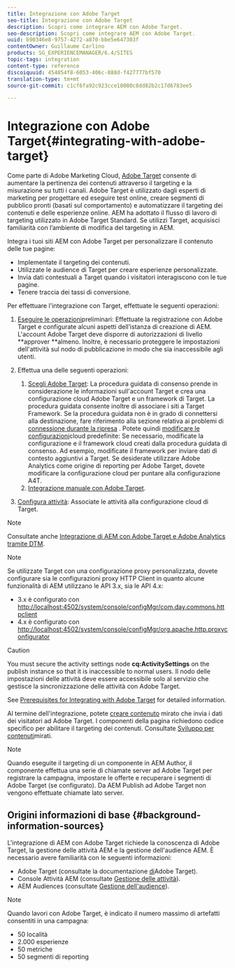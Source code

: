 ```yaml
---
title: Integrazione con Adobe Target
seo-title: Integrazione con Adobe Target
description: Scopri come integrare AEM con Adobe Target.
seo-description: Scopri come integrare AEM con Adobe Target.
uuid: b90346e8-9757-4272-a870-bbe5e647303f
contentOwner: Guillaume Carlino
products: SG_EXPERIENCEMANAGER/6.4/SITES
topic-tags: integration
content-type: reference
discoiquuid: 454854f8-6053-406c-888d-f427777bf570
translation-type: tm+mt
source-git-commit: c1cf6fa92c923cce18000c8dd82b2c17d6783ee5

---
```



# Integrazione con Adobe Target{#integrating-with-adobe-target}

Come parte di Adobe Marketing Cloud, [Adobe Target](http://www.adobe.com/ro/solutions/testing-targeting/testandtarget.html) consente di aumentare la pertinenza dei contenuti attraverso il targeting e la misurazione su tutti i canali. Adobe Target è utilizzato dagli esperti di marketing per progettare ed eseguire test online, creare segmenti di pubblico pronti (basati sul comportamento) e automatizzare il targeting dei contenuti e delle esperienze online. AEM ha adottato il flusso di lavoro di targeting utilizzato in Adobe Target Standard. Se utilizzi Target, acquisisci familiarità con l’ambiente di modifica del targeting in AEM.

Integra i tuoi siti AEM con Adobe Target per personalizzare il contenuto delle tue pagine:

* Implementate il targeting dei contenuti.
* Utilizzate le audience di Target per creare esperienze personalizzate.
* Invia dati contestuali a Target quando i visitatori interagiscono con le tue pagine.
* Tenere traccia dei tassi di conversione.

Per effettuare l&#39;integrazione con Target, effettuate le seguenti operazioni:

1. [Eseguire le operazioni](/help/sites-administering/target-requirements.md)preliminari: Effettuate la registrazione con Adobe Target e configurate alcuni aspetti dell’istanza di creazione di AEM. L&#39;account Adobe Target deve disporre di autorizzazioni di livello **approver **almeno. Inoltre, è necessario proteggere le impostazioni dell&#39;attività sul nodo di pubblicazione in modo che sia inaccessibile agli utenti.

1. Effettua una delle seguenti operazioni:

   1. [Scegli Adobe Target](/help/sites-administering/opt-in.md): La procedura guidata di consenso prende in considerazione le informazioni sull&#39;account Target e crea una configurazione cloud Adobe Target e un framework di Target. La procedura guidata consente inoltre di associare i siti a Target Framework. Se la procedura guidata non è in grado di connettersi alla destinazione, fare riferimento alla sezione relativa ai problemi di [connessione durante la ripresa](/help/sites-administering/target-configuring.md#troubleshooting-target-connection-problems) . Potete quindi [modificare le configurazioni](/help/sites-administering/target-configuring.md#modifying-the-opt-in-wizard-configurations)cloud predefinite: Se necessario, modificate la configurazione e il framework cloud creati dalla procedura guidata di consenso. Ad esempio, modificate il framework per inviare dati di contesto aggiuntivi a Target. Se desiderate utilizzare Adobe Analytics come origine di reporting per Adobe Target, dovete modificare la configurazione cloud per puntare alla configurazione A4T.
   1. [Integrazione manuale con Adobe Target](/help/sites-administering/target-configuring.md#manually-integrating-with-adobe-target).

1. [Configura attività](/help/sites-authoring/activitylib.md): Associate le attività alla configurazione cloud di Target.

>[!NOTE]
>
>Consultate anche [Integrazione di AEM con Adobe Target e Adobe Analytics tramite DTM](https://helpx.adobe.com/experience-manager/using/integrate-digital-marketing-solutions.html).

>[!NOTE]
>
>Se utilizzate Target con una configurazione proxy personalizzata, dovete configurare sia le configurazioni proxy HTTP Client in quanto alcune funzionalità di AEM utilizzano le API 3.x, sia le API 4.x:
>
>* 3.x è configurato con [http://localhost:4502/system/console/configMgr/com.day.commons.httpclient](http://localhost:4502/system/console/configMgr/com.day.commons.httpclient)
>* 4.x è configurato con [http://localhost:4502/system/console/configMgr/org.apache.http.proxyconfigurator](http://localhost:4502/system/console/configMgr/org.apache.http.proxyconfigurator)
>



>[!CAUTION]
>
>You must secure the activity settings node **cq:ActivitySettings** on the publish instance so that it is inaccessible to normal users. Il nodo delle impostazioni delle attività deve essere accessibile solo al servizio che gestisce la sincronizzazione delle attività con Adobe Target.
>
>See [Prerequisites for Integrating with Adobe Target](/help/sites-administering/target-requirements.md#securing-the-activity-settings-node) for detailed information.

Al termine dell&#39;integrazione, potete [creare contenuto](/help/sites-authoring/content-targeting-touch.md) mirato che invia i dati dei visitatori ad Adobe Target. I componenti della pagina richiedono codice specifico per abilitare il targeting dei contenuti. Consultate [Sviluppo per contenuti](/help/sites-developing/target.md)mirati.

>[!NOTE]
>
>Quando eseguite il targeting di un componente in AEM Author, il componente effettua una serie di chiamate server ad Adobe Target per registrare la campagna, impostare le offerte e recuperare i segmenti di Adobe Target (se configurato). Da AEM Publish ad Adobe Target non vengono effettuate chiamate lato server.

## Origini informazioni di base {#background-information-sources}

L&#39;integrazione di AEM con Adobe Target richiede la conoscenza di Adobe Target, la gestione delle attività AEM e la gestione dell&#39;audience AEM. È necessario avere familiarità con le seguenti informazioni:

* Adobe Target (consultate la documentazione [di](https://marketing.adobe.com/resources/help/en_US/target/)Adobe Target).
* Console Attività AEM (consultate [Gestione delle attività](/help/sites-authoring/activitylib.md)).
* AEM Audiences (consultate [Gestione dell&#39;audience](/help/sites-authoring/managing-audiences.md)).

>[!NOTE]
>
>Quando lavori con Adobe Target, è indicato il numero massimo di artefatti consentiti in una campagna:
>
>* 50 località
>* 2.000 esperienze
>* 50 metriche
>* 50 segmenti di reporting
>



